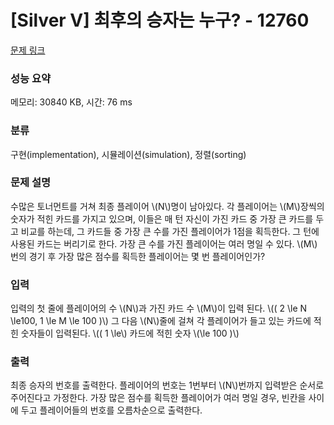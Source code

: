 # [Silver V] 최후의 승자는 누구? - 12760 

[문제 링크](https://www.acmicpc.net/problem/12760) 

### 성능 요약

메모리: 30840 KB, 시간: 76 ms

### 분류

구현(implementation), 시뮬레이션(simulation), 정렬(sorting)

### 문제 설명

<p>수많은 토너먼트를 거쳐 최종 플레이어 \(N\)명이 남아있다. 각 플레이어는 \(M\)장씩의 숫자가 적힌 카드를 가지고 있으며, 이들은 매 턴 자신이 가진 카드 중 가장 큰 카드를 두고 비교를 하는데, 그 카드들 중 가장 큰 수를 가진 플레이어가 1점을 획득한다. 그 턴에 사용된 카드는 버리기로 한다. 가장 큰 수를 가진 플레이어는 여러 명일 수 있다. \(M\)번의 경기 후 가장 많은 점수를 획득한 플레이어는 몇 번 플레이어인가?</p>

### 입력 

 <p>입력의 첫 줄에 플레이어의 수 \(N\)과 가진 카드 수 \(M\)이 입력 된다. \(( 2 \le N \le100, 1 \le M \le 100 )\) 그 다음 \(N\)줄에 걸쳐 각 플레이어가 들고 있는 카드에 적힌 숫자들이 입력된다. \(( 1 \le\) 카드에 적힌 숫자 \(\le 100 )\)</p>

### 출력 

 <p>최종 승자의 번호를 출력한다. 플레이어의 번호는 1번부터 \(N\)번까지 입력받은 순서로 주어진다고 가정한다. 가장 많은 점수를 획득한 플레이어가 여러 명일 경우, 빈칸을 사이에 두고 플레이어들의 번호를 오름차순으로 출력한다.</p>


